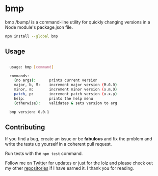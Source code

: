 # bmp

bmp /bump/ is a command-line utility for quickly changing versions in a Node module's package.json file.

```bash
npm install --global bmp
```

## Usage

```bash

  usage: bmp [command]

  commands:
    (no args):      prints current version
    major, b, M:    increment major version (M.0.0)
    minor, m:       increment minor version (x.m.0)
    patch, p:       increment patch version (x.x.p)
    help:           prints the help menu
    (otherwise):    validates & sets version to arg

  bmp version: 0.0.1

```

## Contributing 

If you find a bug, create an issue or be **fabulous** and fix the problem and write the tests up yourself in a coherent pull request.

Run tests with the `npm test` command.

Follow me on [Twitter](https://twitter.com/compooter) for updates or just for the lolz and please check out my other [repositories](https://github.com/andrejewski) if I have earned it. I thank you for reading.
